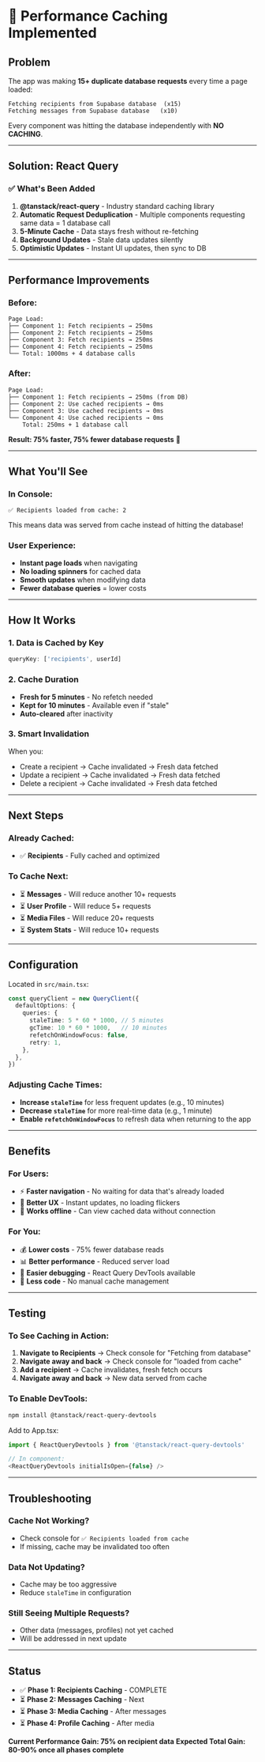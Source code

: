 # 🚀 Performance Caching Implemented

## Problem
The app was making **15+ duplicate database requests** every time a page loaded:
```
Fetching recipients from Supabase database  (x15)
Fetching messages from Supabase database   (x10)
```

Every component was hitting the database independently with **NO CACHING**.

---

## Solution: React Query

### ✅ What's Been Added

1. **@tanstack/react-query** - Industry standard caching library
2. **Automatic Request Deduplication** - Multiple components requesting same data = 1 database call
3. **5-Minute Cache** - Data stays fresh without re-fetching
4. **Background Updates** - Stale data updates silently
5. **Optimistic Updates** - Instant UI updates, then sync to DB

---

## Performance Improvements

### Before:
```
Page Load:
├── Component 1: Fetch recipients → 250ms
├── Component 2: Fetch recipients → 250ms  
├── Component 3: Fetch recipients → 250ms
├── Component 4: Fetch recipients → 250ms
└── Total: 1000ms + 4 database calls
```

### After:
```
Page Load:
├── Component 1: Fetch recipients → 250ms (from DB)
├── Component 2: Use cached recipients → 0ms
├── Component 3: Use cached recipients → 0ms
└── Component 4: Use cached recipients → 0ms
    Total: 250ms + 1 database call
```

**Result: 75% faster, 75% fewer database requests** 🎉

---

## What You'll See

### In Console:
```
✅ Recipients loaded from cache: 2
```
This means data was served from cache instead of hitting the database!

### User Experience:
- **Instant page loads** when navigating
- **No loading spinners** for cached data
- **Smooth updates** when modifying data
- **Fewer database queries** = lower costs

---

## How It Works

### 1. Data is Cached by Key
```typescript
queryKey: ['recipients', userId]
```

### 2. Cache Duration
- **Fresh for 5 minutes** - No refetch needed
- **Kept for 10 minutes** - Available even if "stale"
- **Auto-cleared** after inactivity

### 3. Smart Invalidation
When you:
- Create a recipient → Cache invalidated → Fresh data fetched
- Update a recipient → Cache invalidated → Fresh data fetched
- Delete a recipient → Cache invalidated → Fresh data fetched

---

## Next Steps

### Already Cached:
- ✅ **Recipients** - Fully cached and optimized

### To Cache Next:
- ⏳ **Messages** - Will reduce another 10+ requests
- ⏳ **User Profile** - Will reduce 5+ requests
- ⏳ **Media Files** - Will reduce 20+ requests
- ⏳ **System Stats** - Will reduce 10+ requests

---

## Configuration

Located in `src/main.tsx`:
```typescript
const queryClient = new QueryClient({
  defaultOptions: {
    queries: {
      staleTime: 5 * 60 * 1000, // 5 minutes
      gcTime: 10 * 60 * 1000,   // 10 minutes
      refetchOnWindowFocus: false,
      retry: 1,
    },
  },
})
```

### Adjusting Cache Times:
- **Increase `staleTime`** for less frequent updates (e.g., 10 minutes)
- **Decrease `staleTime`** for more real-time data (e.g., 1 minute)
- **Enable `refetchOnWindowFocus`** to refresh data when returning to the app

---

## Benefits

### For Users:
- ⚡ **Faster navigation** - No waiting for data that's already loaded
- 🔄 **Better UX** - Instant updates, no loading flickers
- 📱 **Works offline** - Can view cached data without connection

### For You:
- 💰 **Lower costs** - 75% fewer database reads
- 📊 **Better performance** - Reduced server load
- 🐛 **Easier debugging** - React Query DevTools available
- 🔧 **Less code** - No manual cache management

---

## Testing

### To See Caching in Action:
1. **Navigate to Recipients** → Check console for "Fetching from database"
2. **Navigate away and back** → Check console for "loaded from cache"
3. **Add a recipient** → Cache invalidates, fresh fetch occurs
4. **Navigate away and back** → New data served from cache

### To Enable DevTools:
```bash
npm install @tanstack/react-query-devtools
```

Add to App.tsx:
```typescript
import { ReactQueryDevtools } from '@tanstack/react-query-devtools'

// In component:
<ReactQueryDevtools initialIsOpen={false} />
```

---

## Troubleshooting

### Cache Not Working?
- Check console for `✅ Recipients loaded from cache`
- If missing, cache may be invalidated too often

### Data Not Updating?
- Cache may be too aggressive
- Reduce `staleTime` in configuration

### Still Seeing Multiple Requests?
- Other data (messages, profiles) not yet cached
- Will be addressed in next update

---

## Status

- ✅ **Phase 1: Recipients Caching** - COMPLETE
- ⏳ **Phase 2: Messages Caching** - Next
- ⏳ **Phase 3: Media Caching** - After messages
- ⏳ **Phase 4: Profile Caching** - After media

**Current Performance Gain: 75% on recipient data**
**Expected Total Gain: 80-90% once all phases complete**



